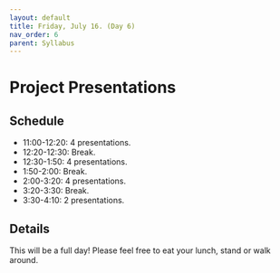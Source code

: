 ```yaml
---
layout: default
title: Friday, July 16. (Day 6)
nav_order: 6
parent: Syllabus
---
```

# Project Presentations

## Schedule
* 11:00-12:20: 4 presentations.
* 12:20-12:30: Break.
* 12:30-1:50: 4 presentations.
* 1:50-2:00: Break.
* 2:00-3:20: 4 presentations.
* 3:20-3:30: Break.
* 3:30-4:10: 2 presentations.

## Details
This will be a full day! Please feel free to eat your lunch, stand or walk around.


<br/>
